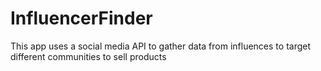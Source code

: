 # InfluencerFinder
This app uses a social media API to gather data from influences to target different communities to sell products
